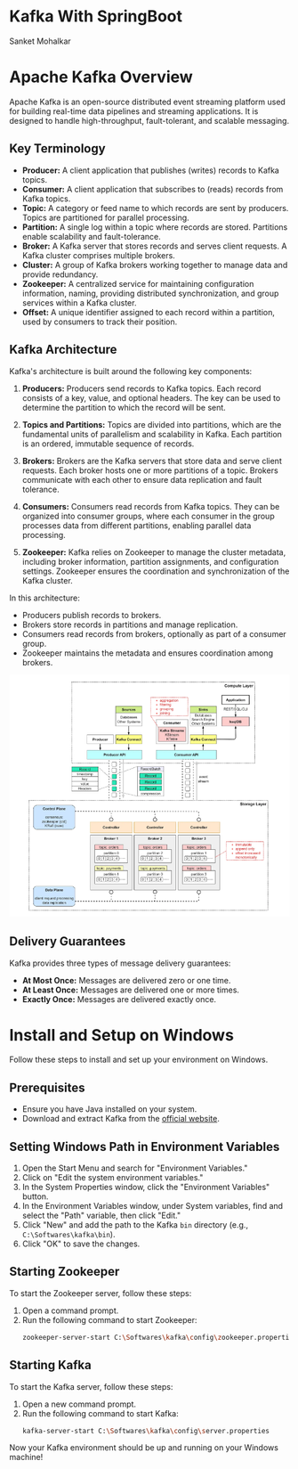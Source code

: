 # Kafka With SpringBoot
Sanket Mohalkar

# Apache Kafka Overview

Apache Kafka is an open-source distributed event streaming platform used for building real-time data pipelines and streaming applications. It is designed to handle high-throughput, fault-tolerant, and scalable messaging.

## Key Terminology

- **Producer:** A client application that publishes (writes) records to Kafka topics.
- **Consumer:** A client application that subscribes to (reads) records from Kafka topics.
- **Topic:** A category or feed name to which records are sent by producers. Topics are partitioned for parallel processing.
- **Partition:** A single log within a topic where records are stored. Partitions enable scalability and fault-tolerance.
- **Broker:** A Kafka server that stores records and serves client requests. A Kafka cluster comprises multiple brokers.
- **Cluster:** A group of Kafka brokers working together to manage data and provide redundancy.
- **Zookeeper:** A centralized service for maintaining configuration information, naming, providing distributed synchronization, and group services within a Kafka cluster.
- **Offset:** A unique identifier assigned to each record within a partition, used by consumers to track their position.

## Kafka Architecture

Kafka's architecture is built around the following key components:

1. **Producers:** Producers send records to Kafka topics. Each record consists of a key, value, and optional headers. The key can be used to determine the partition to which the record will be sent.

2. **Topics and Partitions:** Topics are divided into partitions, which are the fundamental units of parallelism and scalability in Kafka. Each partition is an ordered, immutable sequence of records.

3. **Brokers:** Brokers are the Kafka servers that store data and serve client requests. Each broker hosts one or more partitions of a topic. Brokers communicate with each other to ensure data replication and fault tolerance.

4. **Consumers:** Consumers read records from Kafka topics. They can be organized into consumer groups, where each consumer in the group processes data from different partitions, enabling parallel data processing.

5. **Zookeeper:** Kafka relies on Zookeeper to manage the cluster metadata, including broker information, partition assignments, and configuration settings. Zookeeper ensures the coordination and synchronization of the Kafka cluster.


In this architecture:
- Producers publish records to brokers.
- Brokers store records in partitions and manage replication.
- Consumers read records from brokers, optionally as part of a consumer group.
- Zookeeper maintains the metadata and ensures coordination among brokers.


![alt text](kafkaArc.png)


## Delivery Guarantees

Kafka provides three types of message delivery guarantees:
- **At Most Once:** Messages are delivered zero or one time.
- **At Least Once:** Messages are delivered one or more times.
- **Exactly Once:** Messages are delivered exactly once.

# Install and Setup on Windows

Follow these steps to install and set up your environment on Windows.

## Prerequisites

- Ensure you have Java installed on your system.
- Download and extract Kafka from the [official website](https://kafka.apache.org/downloads).

## Setting Windows Path in Environment Variables

1. Open the Start Menu and search for "Environment Variables."
2. Click on "Edit the system environment variables."
3. In the System Properties window, click the "Environment Variables" button.
4. In the Environment Variables window, under System variables, find and select the "Path" variable, then click "Edit."
5. Click "New" and add the path to the Kafka `bin` directory (e.g., `C:\Softwares\kafka\bin`).
6. Click "OK" to save the changes.

## Starting Zookeeper

To start the Zookeeper server, follow these steps:

1. Open a command prompt.
2. Run the following command to start Zookeeper:
    ```sh
    zookeeper-server-start C:\Softwares\kafka\config\zookeeper.properties
    ```

## Starting Kafka

To start the Kafka server, follow these steps:

1. Open a new command prompt.
2. Run the following command to start Kafka:
    ```sh
    kafka-server-start C:\Softwares\kafka\config\server.properties
    ```

Now your Kafka environment should be up and running on your Windows machine!

